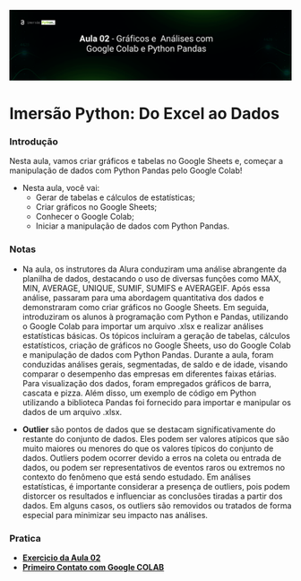 <p  align="center">
 <img src="./img/Aula 02 - Header capa.png">
</p>

# Imersão Python: Do Excel ao Dados
### Introdução
Nesta aula, vamos criar gráficos e tabelas no Google Sheets e, começar a manipulação de dados com Python Pandas pelo Google Colab!
- Nesta aula, você vai:
    - Gerar de tabelas e cálculos de estatísticas;
    - Criar gráficos no Google Sheets;
    - Conhecer o Google Colab;
    - Iniciar a manipulação de dados com Python Pandas.

### Notas
- Na aula, os instrutores da Alura conduziram uma análise abrangente da planilha de dados, destacando o uso de diversas funções como MAX, MIN, AVERAGE, UNIQUE, SUMIF, SUMIFS e AVERAGEIF. Após essa análise, passaram para uma abordagem quantitativa dos dados e demonstraram como criar gráficos no Google Sheets. Em seguida, introduziram os alunos à programação com Python e Pandas, utilizando o Google Colab para importar um arquivo .xlsx e realizar análises estatísticas básicas. Os tópicos incluíram a geração de tabelas, cálculos estatísticos, criação de gráficos no Google Sheets, uso do Google Colab e manipulação de dados com Python Pandas. Durante a aula, foram conduzidas análises gerais, segmentadas, de saldo e de idade, visando comparar o desempenho das empresas em diferentes faixas etárias. Para visualização dos dados, foram empregados gráficos de barra, cascata e pizza. Além disso, um exemplo de código em Python utilizando a biblioteca Pandas foi fornecido para importar e manipular os dados de um arquivo .xlsx.

- **Outlier** são pontos de dados que se destacam significativamente do restante do conjunto de dados. Eles podem ser valores atípicos que são muito maiores ou menores do que os valores típicos do conjunto de dados. Outliers podem ocorrer devido a erros na coleta ou entrada de dados, ou podem ser representativos de eventos raros ou extremos no contexto do fenômeno que está sendo estudado. Em análises estatísticas, é importante considerar a presença de outliers, pois podem distorcer os resultados e influenciar as conclusões tiradas a partir dos dados. Em alguns casos, os outliers são removidos ou tratados de forma especial para minimizar seu impacto nas análises.


### Pratica
- **[Exercicio da Aula 02](exercicio)**
- **[Primeiro Contato com Google COLAB](Colab/Imersão_Python_aula_02.ipynb)**
